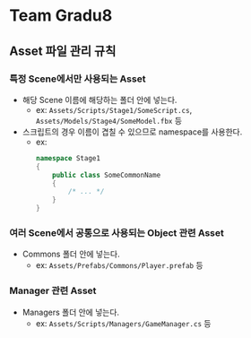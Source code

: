 # Team Gradu8

## Asset 파일 관리 규칙

### 특정 Scene에서만 사용되는 Asset

- 해당 Scene 이름에 해당하는 폴더 안에 넣는다.
  - ex: `Assets/Scripts/Stage1/SomeScript.cs`, `Assets/Models/Stage4/SomeModel.fbx` 등
- 스크립트의 경우 이름이 겹칠 수 있으므로 namespace를 사용한다.
  - ex:
    ```csharp
    namespace Stage1
    {
        public class SomeCommonName
        {
            /* ... */
        }
    }
    ```

### 여러 Scene에서 공통으로 사용되는 Object 관련 Asset

- Commons 폴더 안에 넣는다.
  - ex: `Assets/Prefabs/Commons/Player.prefab` 등

### Manager 관련 Asset

- Managers 폴더 안에 넣는다.
  - ex: `Assets/Scripts/Managers/GameManager.cs` 등